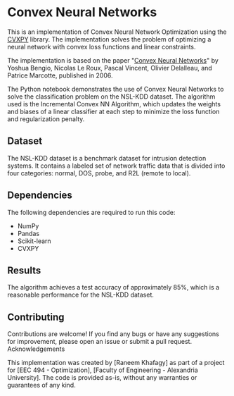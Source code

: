 # Convex Neural Networks
This is an implementation of Convex Neural Network Optimization using the [CVXPY](https://www.cvxpy.org/)
 library. The implementation solves the problem of optimizing a neural network with convex loss functions and linear constraints.

The implementation is based on the paper "[Convex Neural Networks](https://proceedings.neurips.cc/paper_files/paper/2005/file/0fc170ecbb8ff1afb2c6de48ea5343e7-Paper.pdf)" by Yoshua Bengio, Nicolas Le Roux, Pascal Vincent, Olivier Delalleau, and Patrice Marcotte, published in 2006.

The Python notebook demonstrates the use of Convex Neural Networks to solve the classification problem on the NSL-KDD dataset. The algorithm used is the Incremental Convex NN Algorithm, which updates the weights and biases of a linear classifier at each step to minimize the loss function and regularization penalty.


## Dataset

The NSL-KDD dataset is a benchmark dataset for intrusion detection systems. It contains a labeled set of network traffic data that is divided into four categories: normal, DOS, probe, and R2L (remote to local).


## Dependencies

The following dependencies are required to run this code:

  - NumPy
  - Pandas
  - Scikit-learn
  - CVXPY


## Results

The algorithm achieves a test accuracy of approximately 85%, which is a reasonable performance for the NSL-KDD dataset.


## Contributing

Contributions are welcome! If you find any bugs or have any suggestions for improvement, please open an issue or submit a pull request.
Acknowledgements

This implementation was created by [Raneem Khafagy] as part of a project for [EEC 494 - Optimization], [Faculty of Engineering - Alexandria University]. The code is provided as-is, without any warranties or guarantees of any kind.
